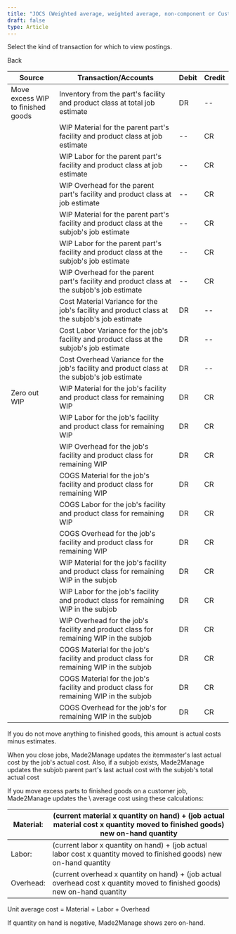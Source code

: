 ```yaml
---
title: "JOCS (Weighted average, weighted average, non-component or Customer jobs)"
draft: false
type: Article
---
```


Select the kind of transaction for which to view postings. 

Back

| Source                            | Transaction/Accounts                                                                         | Debit | Credit |
|-----------------------------------|----------------------------------------------------------------------------------------------|-------|--------|
| Move excess WIP to finished goods | Inventory from the part's facility and product class at total job estimate                   | DR    | --     |
|                                   | WIP Material for the parent part's facility and product class at job estimate                | --    | CR     |
|                                   | WIP Labor for the parent part's facility and product class at job estimate                   | --    | CR     |
|                                   | WIP Overhead for the parent part's facility and product class at job estimate                | --    | CR     |
|                                   | WIP Material for the parent part's facility and product class at the subjob's job estimate   | --    | CR     |
|                                   | WIP Labor for the parent part's facility and product class at the subjob's job estimate      | --    | CR     |
|                                   | WIP Overhead for the parent part's facility and product class at the subjob's job estimate   | --    | CR     |
|                                   | Cost Material Variance for the job's facility and product class at the subjob's job estimate | DR    | --     |
|                                   | Cost Labor Variance for the job's facility and product class at the subjob's job estimate    | DR    | --     |
|                                   | Cost Overhead Variance for the job's facility and product class at the subjob's job estimate | DR    | --     |
| Zero out WIP                    | WIP Material for the job's facility and product class for remaining WIP                      | DR    | CR     |
|                                   | WIP Labor for the job's facility and product class for remaining WIP                         | DR    | CR     |
|                                   | WIP Overhead for the job's facility and product class for remaining WIP                      | DR    | CR     |
|                                   | COGS Material for the job's facility and product class for remaining WIP                     | DR    | CR     |
|                                   | COGS Labor for the job's facility and product class for remaining WIP                        | DR    | CR     |
|                                   | COGS Overhead for the job's facility and product class for remaining WIP                     | DR    | CR     |
|                                   | WIP Material for the job's facility and product class for remaining WIP in the subjob        | DR    | CR     |
|                                   | WIP Labor for the job's facility and product class for remaining WIP in the subjob           | DR    | CR     |
|                                   | WIP Overhead for the job's facility and product class for remaining WIP in the subjob        | DR    | CR     |
|                                   | COGS Material for the job's facility and product class for remaining WIP in the subjob       | DR    | CR     |
|                                   | COGS Material for the job's facility and product class for remaining WIP in the subjob       | DR    | CR     |
|                                   | COGS Overhead for the job's for remaining WIP in the subjob                                  | DR    | CR     |

 If you do not move anything to finished goods, this amount is actual costs minus estimates.

When you close jobs, Made2Manage updates the itemmaster's last actual cost by the job's actual cost. Also, if a subjob exists, Made2Manage updates the subjob parent part's last actual cost with the subjob's total actual cost

If you move excess parts to finished goods on a customer job, Made2Manage updates the \\ average cost using these calculations:

| Material:  | (current material x quantity on hand) + (job actual material cost x quantity moved to finished goods) new on-hand quantity  |
|------------|-----------------------------------------------------------------------------------------------------------------------------|
| Labor:     | (current labor x quantity on hand) + (job actual labor cost x quantity moved to finished goods) new on-hand quantity        |
| Overhead:  | (current overhead x quantity on hand) + (job actual overhead cost x quantity moved to finished goods)  new on-hand quantity |

Unit average cost = Material + Labor + Overhead

If quantity on hand is negative, Made2Manage shows zero on-hand.